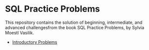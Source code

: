 # SQL Practice Problems

This repository contains the solution of beginning, intermediate, and advanced challengesfrom the book SQL Practice Problems, by Sylvia Moestl Vasilik.

- [Introductory Problems](https://github.com/amanda-nascimentobarbosa/sql_practice_problems/blob/1960c87eed813beebb024008030c61ba8b9d5b24/Introductory%20Problems.md)
